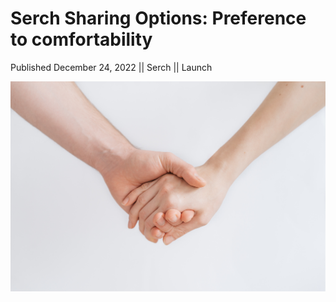 # Serch Sharing Options: Preference to comfortability

Published December 24, 2022 || Serch || Launch

![Sharing in Serch](../../../../../assets/blog/sharing.jpg)
